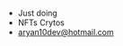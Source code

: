 - Just doing
- NFTs Crytos
- aryan10dev@hotmail.com


<!---
Aryandev10/Aryandev10 is a ✨ special ✨ repository because its `README.md` (this file) appears on your GitHub profile.
You can click the Preview link to take a look at your changes.
--->
